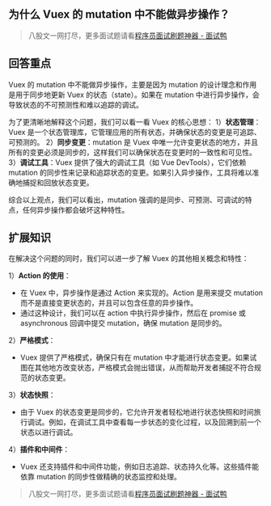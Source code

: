 ## 为什么 Vuex 的 mutation 中不能做异步操作？
> 八股文一网打尽，更多面试题请看[程序员面试刷题神器 - 面试鸭](https://www.mianshiya.com/)

## 回答重点
Vuex 的 mutation 中不能做异步操作，主要是因为 mutation 的设计理念和作用是用于同步地更新 Vuex 的状态（state）。如果在 mutation 中进行异步操作，会导致状态的不可预测性和难以追踪的调试。

为了更清晰地解释这个问题，我们可以看一看 Vuex 的核心思想：
1）**状态管理**：Vuex 是一个状态管理库，它管理应用的所有状态，并确保状态的变更是可追踪、可预测的。
2）**同步变更**：mutation 是 Vuex 中唯一允许变更状态的地方，并且所有的变更必须是同步的，这样我们可以确保状态在变更时的一致性和可见性。
3）**调试工具**：Vuex 提供了强大的调试工具（如 Vue DevTools），它们依赖 mutation 的同步性来记录和追踪状态的变更。如果引入异步操作，工具将难以准确地捕捉和回放状态变更。

综合以上观点，我们可以看出，mutation 强调的是同步、可预测、可调试的特点，任何异步操作都会破坏这种特性。

## 扩展知识
在解决这个问题的同时，我们可以进一步了解 Vuex 的其他相关概念和特性：

1）**Action 的使用**：
   - 在 Vuex 中，异步操作是通过 Action 来实现的。Action 是用来提交 mutation 而不是直接变更状态的，并且可以包含任意的异步操作。
   - 通过这种设计，我们可以在 action 中执行异步操作，然后在 promise 或 asynchronous 回调中提交 mutation，确保 mutation 是同步的。

2）**严格模式**：
   - Vuex 提供了严格模式，确保只有在 mutation 中才能进行状态变更。如果试图在其他地方改变状态，严格模式会抛出错误，从而帮助开发者捕捉不符合规范的状态变更。

3）**状态快照**：
   - 由于 Vuex 的状态变更是同步的，它允许开发者轻松地进行状态快照和时间旅行调试。例如，在调试工具中查看每一步状态的变化过程，以及回溯到前一个状态以进行调试。

4）**插件和中间件**：
   - Vuex 还支持插件和中间件功能，例如日志追踪、状态持久化等。这些插件能依靠 mutation 的同步性做精确的状态监控和处理。



> 八股文一网打尽，更多面试题请看[程序员面试刷题神器 - 面试鸭](https://www.mianshiya.com/)